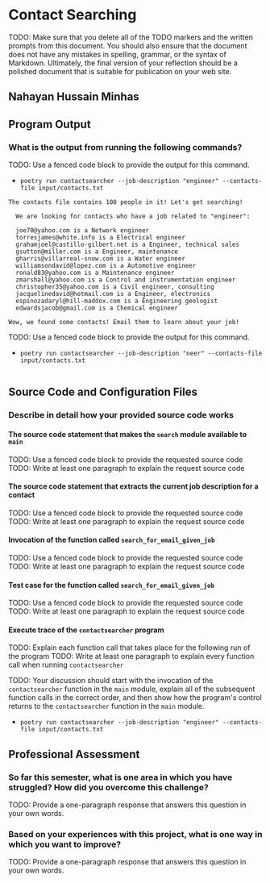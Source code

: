 # Contact Searching

TODO: Make sure that you delete all of the TODO markers and the written prompts
from this document. You should also ensure that the document does not have any
mistakes in spelling, grammar, or the syntax of Markdown. Ultimately, the final
version of your reflection should be a polished document that is suitable for
publication on your web site.

## Nahayan Hussain Minhas

## Program Output

### What is the output from running the following commands?

TODO: Use a fenced code block to provide the output for this command.

- `poetry run contactsearcher --job-description "engineer" --contacts-file input/contacts.txt`

```
The contacts file contains 100 people in it! Let's get searching!

  We are looking for contacts who have a job related to "engineer":

  joe70@yahoo.com is a Network engineer
  torresjames@white.info is a Electrical engineer
  grahamjoel@castillo-gilbert.net is a Engineer, technical sales
  gsutton@miller.com is a Engineer, maintenance
  gharris@villarreal-snow.com is a Water engineer
  williamsondavid@lopez.com is a Automotive engineer
  ronald83@yahoo.com is a Maintenance engineer
  zmarshall@yahoo.com is a Control and instrumentation engineer
  christopher35@yahoo.com is a Civil engineer, consulting
  jacquelinedavid@hotmail.com is a Engineer, electronics
  espinozadaryl@hill-maddox.com is a Engineering geologist
  edwardsjacob@gmail.com is a Chemical engineer

Wow, we found some contacts! Email them to learn about your job!
```

TODO: Use a fenced code block to provide the output for this command.

- `poetry run contactsearcher --job-description "neer" --contacts-file input/contacts.txt`

```

```

## Source Code and Configuration Files

### Describe in detail how your provided source code works

#### The source code statement that makes the `search` module available to `main`

TODO: Use a fenced code block to provide the requested source code
TODO: Write at least one paragraph to explain the request source code

#### The source code statement that extracts the current job description for a contact

TODO: Use a fenced code block to provide the requested source code
TODO: Write at least one paragraph to explain the request source code

#### Invocation of the function called `search_for_email_given_job`

TODO: Use a fenced code block to provide the requested source code
TODO: Write at least one paragraph to explain the request source code

#### Test case for the function called `search_for_email_given_job`

TODO: Use a fenced code block to provide the requested source code
TODO: Write at least one paragraph to explain the request source code

#### Execute trace of the `contactsearcher` program

TODO: Explain each function call that takes place for the following run of the program
TODO: Write at least one paragraph to explain every function call when running `contactsearcher`

TODO: Your discussion should start with the invocation of the `contactsearcher`
function in the `main` module, explain all of the subsequent function calls in
the correct order, and then show how the program's control returns to the
`contactsearcher` function in the `main` module.

- `poetry run contactsearcher --job-description "engineer" --contacts-file input/contacts.txt`

## Professional Assessment

### So far this semester, what is one area in which you have struggled? How did you overcome this challenge?

TODO: Provide a one-paragraph response that answers this question in your own words.

### Based on your experiences with this project, what is one way in which you want to improve?

TODO: Provide a one-paragraph response that answers this question in your own words.
